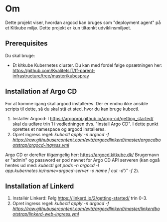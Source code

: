 # Om

Dette projekt viser, hvordan argocd kan bruges som "deployment agent" på et Kitkube miljø. Dette projekt er kun tiltænkt udviklinsmiljøet.

## Prerequisites
Du skal bruge:
 * Et kitkube Kubernetes cluster. Du kan med fordel følge opsætningen her: https://github.com/KvalitetsIT/ff-parent-infrastructure/tree/master/kubespray

## Installation af Argo CD
For at komme igang skal argocd installeres. Der er endnu ikke ansible scripts til dette, så du skal stå et sted, hvor du kan bruge kubectl.

1. Installér Argocd: I https://argoproj.github.io/argo-cd/getting_started/ skal du udføre trin 1 i vedledningen dvs. "Install Argo CD". I dette punkt oprettes et namespace og argocd installeres.
2. Opret ingress regel: *kubectl apply -n argocd -f https://raw.githubusercontent.com/evtr/argocdlinkerd/master/argocdbootstrap/argocd-ingress.yml*

Argo CD er derefter tilgængelig her: https://argocd.kitkube.dk/
Brugernavn er "admin" og password er pod navnet for Argo CD API serveren (kan også hentes ud med: *kubectl get pods -n argocd -l app.kubernetes.io/name=argocd-server -o name | cut -d'/' -f 2*).

## Installation af Linkerd
1. Installér Linkerd: Følg https://linkerd.io/2/getting-started/ trin 0-3.
2. Opret ingress regel: *kubectl apply -n argocd -f https://raw.githubusercontent.com/evtr/argocdlinkerd/master/linkerdbootstrap/linkerd-web-ingress.yml*
